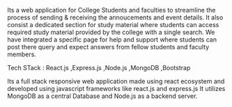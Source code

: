 

Its a web application for College Students and faculties to streamline the process of sending & receiving the annoucements and event details.
It also consist a  dedicated section for study material where students can access required study material provided by the college with a single search.
We have integrated a specific page for help and support where students can post there query and expect answers from fellow students and faculty members.


Tech STack : React.js ,Express.js ,Node.js ,MongoDB ,Bootstrap

Its a full stack responsive  web application made using react ecosystem and developed using javascript frameworks like react.js and express.js
It utilizes MongoDB as a central Database and Node.js as a backend server.


